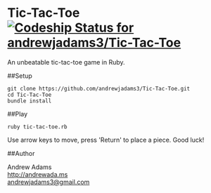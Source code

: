 Tic-Tac-Toe [ ![Codeship Status for andrewjadams3/Tic-Tac-Toe](https://www.codeship.io/projects/47cf5790-26e8-0132-90b5-1a5e1ee00264/status)](https://www.codeship.io/projects/37577)
===========

An unbeatable tic-tac-toe game in Ruby.

##Setup

    git clone https://github.com/andrewjadams3/Tic-Tac-Toe.git
    cd Tic-Tac-Toe
    bundle install

##Play

    ruby tic-tac-toe.rb
Use arrow keys to move, press 'Return' to place a piece. Good luck!

##Author

Andrew Adams  
http://andrewada.ms  
andrewjadams3@gmail.com
